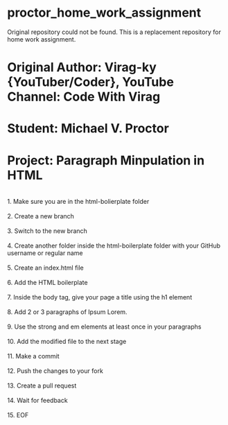 # proctor_home_work_assignment
Original repository could not be found.  This is a replacement repository for home work assignment. 
# Original Author:  Virag-ky {YouTuber/Coder}, YouTube Channel:  Code With Virag
# Student:  Michael V. Proctor
# Project:  Paragraph Minpulation in HTML
<br> 1. Make sure you are in the html-bolierplate folder <br>
<br> 2. Create a new branch<br>
<br> 3. Switch to the new branch<br>
<br> 4. Create another folder inside the html-boilerplate folder with your GitHub username or regular name<br>
<br> 5. Create an index.html file<br>
<br> 6. Add the HTML boilerplate<br>
<br> 7. Inside the body tag, give your page a title using the h1 element<br>
<br> 8. Add 2 or 3 paragraphs of Ipsum Lorem.<br>
<br> 9. Use the strong and em elements at least once in your paragraphs<br>
<br> 10. Add the modified file to the next stage<br>
<br> 11. Make a commit<br>
<br> 12. Push the changes to your fork<br>
<br> 13. Create a pull request<br>
<br> 14. Wait for feedback<br>
<br> 15. EOF<br>
